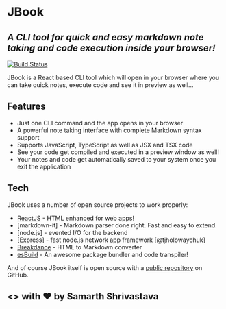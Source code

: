 # JBook
## _A CLI tool for quick and easy markdown note taking and code execution inside your browser!_

[![Build Status](https://travis-ci.org/joemccann/dillinger.svg?branch=master)](https://travis-ci.org/joemccann/dillinger)

JBook is a React based CLI tool which will open in your browser where you can take quick notes, execute code and see it in preview as well...

## Features

- Just one CLI command and the app opens in your browser
- A powerful note taking interface with complete Markdown syntax support
- Supports JavaScript, TypeScript as well as JSX and TSX code
- See your code get compiled and executed in a preview window as well!
- Your notes and code get automatically saved to your system once you exit the application



## Tech

JBook uses a number of open source projects to work properly:

- [ReactJS](https://github.com/topics/react) - HTML enhanced for web apps!
- [markdown-it] - Markdown parser done right. Fast and easy to extend.
- [node.js] - evented I/O for the backend
- [Express] - fast node.js network app framework [@tjholowaychuk]
- [Breakdance](https://breakdance.github.io/breakdance/) - HTML
to Markdown converter
- [esBuild](https://github.com/evanw/esbuild) - An awesome package bundler and code transpiler!

And of course JBook itself is open source with a [public repository](https://github.com/shrivastavasamarth22/jbook)
 on GitHub.


## <> with ❤ by Samarth Shrivastava

